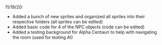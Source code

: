11/19/20:
- Added a bunch of new sprites and organized all sprites into their respective folders (all sprites can be edited)
- Added basic code for 4 of the NPC objects (code can be edited)
- Added a testing background for Alpha Centauri to help with navigating the room (used for testing AI)
